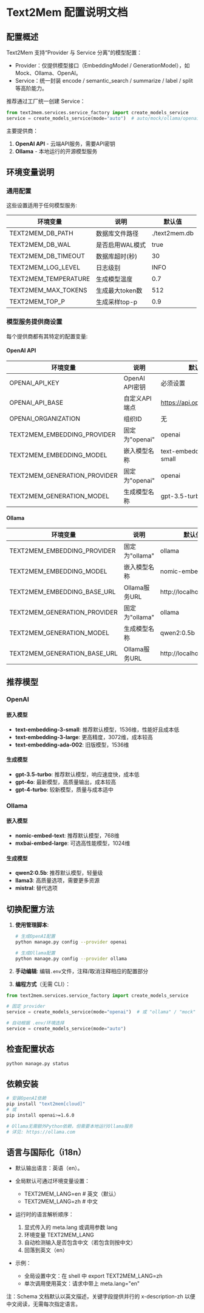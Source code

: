 # Text2Mem 配置说明文档

## 配置概述

Text2Mem 支持“Provider 与 Service 分离”的模型配置：

- Provider：仅提供模型接口（EmbeddingModel / GenerationModel），如 Mock、Ollama、OpenAI。
- Service：统一封装 encode / semantic_search / summarize / label / split 等高阶能力。

推荐通过工厂统一创建 Service：

```python
from text2mem.services.service_factory import create_models_service
service = create_models_service(mode="auto")  # auto/mock/ollama/openai
```

主要提供商：
1. **OpenAI API** - 云端API服务，需要API密钥
2. **Ollama** - 本地运行的开源模型服务

## 环境变量说明

### 通用配置

这些设置适用于任何模型服务:

| 环境变量 | 说明 | 默认值 |
|---------|------|--------|
| TEXT2MEM_DB_PATH | 数据库文件路径 | ./text2mem.db |
| TEXT2MEM_DB_WAL | 是否启用WAL模式 | true |
| TEXT2MEM_DB_TIMEOUT | 数据库超时(秒) | 30 |
| TEXT2MEM_LOG_LEVEL | 日志级别 | INFO |
| TEXT2MEM_TEMPERATURE | 生成模型温度 | 0.7 |
| TEXT2MEM_MAX_TOKENS | 生成最大token数 | 512 |
| TEXT2MEM_TOP_P | 生成采样top-p | 0.9 |

### 模型服务提供商设置

每个提供商都有其特定的配置变量:

#### OpenAI API

| 环境变量 | 说明 | 默认值 |
|---------|------|--------|
| OPENAI_API_KEY | OpenAI API密钥 | 必须设置 |
| OPENAI_API_BASE | 自定义API端点 | https://api.openai.com/v1 |
| OPENAI_ORGANIZATION | 组织ID | 无 |
| TEXT2MEM_EMBEDDING_PROVIDER | 固定为"openai" | openai |
| TEXT2MEM_EMBEDDING_MODEL | 嵌入模型名称 | text-embedding-3-small |
| TEXT2MEM_GENERATION_PROVIDER | 固定为"openai" | openai |
| TEXT2MEM_GENERATION_MODEL | 生成模型名称 | gpt-3.5-turbo |

#### Ollama

| 环境变量 | 说明 | 默认值 |
|---------|------|--------|
| TEXT2MEM_EMBEDDING_PROVIDER | 固定为"ollama" | ollama |
| TEXT2MEM_EMBEDDING_MODEL | 嵌入模型名称 | nomic-embed-text |
| TEXT2MEM_EMBEDDING_BASE_URL | Ollama服务URL | http://localhost:11434 |
| TEXT2MEM_GENERATION_PROVIDER | 固定为"ollama" | ollama |
| TEXT2MEM_GENERATION_MODEL | 生成模型名称 | qwen2:0.5b |
| TEXT2MEM_GENERATION_BASE_URL | Ollama服务URL | http://localhost:11434 |

## 推荐模型

### OpenAI

#### 嵌入模型

- **text-embedding-3-small**: 推荐默认模型，1536维，性能好且成本低
- **text-embedding-3-large**: 更高精度，3072维，成本较高
- **text-embedding-ada-002**: 旧版模型，1536维

#### 生成模型

- **gpt-3.5-turbo**: 推荐默认模型，响应速度快，成本低
- **gpt-4o**: 最新模型，高质量输出，成本较高
- **gpt-4-turbo**: 较新模型，质量与成本适中

### Ollama

#### 嵌入模型

- **nomic-embed-text**: 推荐默认模型，768维
- **mxbai-embed-large**: 可选高性能模型，1024维

#### 生成模型

- **qwen2:0.5b**: 推荐默认模型，轻量级
- **llama3**: 高质量选项，需要更多资源
- **mistral**: 替代选项

## 切换配置方法

1. **使用管理脚本**:
   ```bash
   # 生成OpenAI配置
   python manage.py config --provider openai
   
   # 生成Ollama配置
   python manage.py config --provider ollama
   ```

2. **手动编辑**:
   编辑`.env`文件，注释/取消注释相应的配置部分

3. **编程方式**（无需 CLI）：

```python
from text2mem.services.service_factory import create_models_service

# 固定 provider
service = create_models_service(mode="openai")  # 或 "ollama" / "mock"

# 自动根据 .env/环境选择
service = create_models_service(mode="auto")
```

## 检查配置状态

```bash
python manage.py status
```

## 依赖安装

```bash
# 安装OpenAI依赖
pip install "text2mem[cloud]"
# 或
pip install openai>=1.6.0

# Ollama无需额外Python依赖，但需要本地运行Ollama服务
# 详见: https://ollama.com
```

## 语言与国际化（i18n）

- 默认输出语言：英语（en）。
- 全局默认可通过环境变量设置：

   - TEXT2MEM_LANG=en    # 英文（默认）
   - TEXT2MEM_LANG=zh    # 中文

- 运行时的语言解析顺序：
   1) 显式传入的 meta.lang 或调用参数 lang
   2) 环境变量 TEXT2MEM_LANG
   3) 自动检测输入是否包含中文（若包含则按中文）
   4) 回落到英文（en）

- 示例：

   - 全局设置中文：在 shell 中 export TEXT2MEM_LANG=zh
   - 单次调用使用英文：请求中带上 meta.lang="en"

注：Schema 文档默认以英文描述，关键字段提供并行的 x-description-zh 以便中文阅读，无需每次指定语言。
